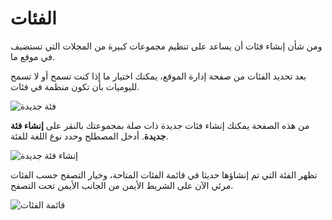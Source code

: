 # الفئات


ومن شأن إنشاء فئات أن يساعد على تنظيم مجموعات كبيرة من المجلات التي تستضيف في موقع ما.

بعد تحديد الفئات من صفحة إدارة الموقع، يمكنك اختيار ما إذا كنت تسمح أو لا تسمح لليوميات بأن تكون منظمة في فئات.


![فئة جديدة](images/chapter4/sa_categories.png)


من هذه الصفحة يمكنك إنشاء فئات جديدة ذات صلة بمجموعتك بالنقر على **إنشاء فئة جديدة**. أدخل المصطلح وحدد نوع اللغة للفئة.

![إنشاء فئة جديدة](images/chapter4/sa_new_category.png)


تظهر الفئة التي تم إنشاؤها حديثا في قائمة الفئات المتاحة، وخيار التصفح حسب الفئات مرئي الآن على الشريط الأيمن من الجانب الأيمن تحت التصفح.


![قائمة الفئات](images/chapter4/sa_cat_list.png)
